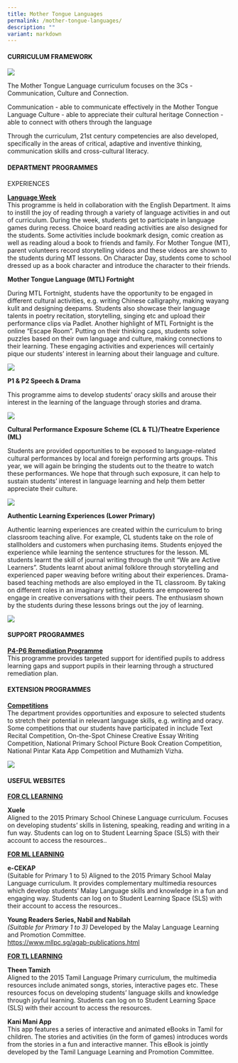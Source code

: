 ```yaml
---
title: Mother Tongue Languages
permalink: /mother-tongue-languages/
description: ""
variant: markdown
---
```

<h4>CURRICULUM FRAMEWORK</h4>
<img src="/images/mt2024.jpg">

<p>The Mother Tongue Language curriculum focuses on the 3Cs - Communication, Culture and Connection.</p>

<p>Communication - able to communicate effectively in the Mother Tongue Language
Culture - able to appreciate their cultural heritage 
Connection - able to connect with others through the language</p>

<p>Through the curriculum, 21st century competencies are also developed, specifically in the areas of critical, adaptive and inventive thinking, communication skills and cross-cultural literacy.   
</p>

<h4>DEPARTMENT PROGRAMMES</h4>
<p>EXPERIENCES</p>
<p><strong><u>Language Week</u><br></strong>
This programme is held in collaboration with the English Department. It aims to instill the joy of reading through a variety of language activities in and out of curriculum. During the week, students get to participate in language games during recess. Choice board reading activities are also designed for the students. Some activities include bookmark design, comic creation as well as reading aloud a book to friends and family. For Mother Tongue (MT), parent volunteers record storytelling videos and these videos are shown to the students during MT lessons. On Character Day, students come to school dressed up as a book character and introduce the character to their friends.</p>

<p><strong>Mother Tongue Language (MTL) Fortnight</strong></p>
<p> During MTL Fortnight, students have the opportunity to be engaged in different cultural activities, e.g. writing Chinese calligraphy, making wayang kulit and designing deepams. Students also showcase their language talents in poetry recitation, storytelling, singing etc and upload their performance clips via Padlet. Another highlight of MTL Fortnight is the online “Escape Room”. Putting on their thinking caps, students solve puzzles based on their own language and culture, making connections to their learning. These engaging activities and experiences will certainly pique our students’ interest in learning about their language and culture.</p>
<img src="/images/mt2024new2.jpg"><br>

<p><strong>P1 &amp; P2 Speech &amp; Drama</strong></p>
<p>This programme aims to develop students’ oracy skills and arouse their interest in the learning of the language through stories and drama. </p>
<img src="/images/mt2024new3.jpg">

<p><strong>Cultural Performance Exposure Scheme (CL &amp; TL)/Theatre Experience (ML)</strong></p>
<p>Students are provided opportunities to be exposed to language-related cultural performances by local and foreign performing arts groups. This year, we will again be bringing the students out to the theatre to watch these performances. We hope that through such exposure, it can help to sustain students’ interest in language learning and help them better appreciate their culture.  </p>
<img src="/images/mt2024new4.jpg">

<p><strong>Authentic Learning Experiences (Lower Primary)</strong></p>
<p>          Authentic learning experiences are created within the curriculum to bring classroom teaching alive. For example, CL students take on the role of stallholders and customers when purchasing items. Students enjoyed the experience while learning the sentence structures for the lesson. ML students learnt the skill of journal writing through the unit “We are Active Learners”. Students learnt about animal folklore through storytelling and experienced paper weaving before writing about their experiences. Drama-based teaching methods are also employed in the TL classroom. By taking on different roles in an imaginary setting, students are empowered to engage in creative conversations with their peers. The enthusiasm shown by the students during these lessons brings out the joy of learning.</p>
<img src="/images/mother_tongue_6.jpg">


<h4>SUPPORT PROGRAMMES</h4>
<p><strong><u>P4-P6 Remediation Programme</u></strong><br>This programme provides targeted support for identified pupils to address learning gaps and support pupils in their learning through a structured remediation plan.</p>
<h4>EXTENSION PROGRAMMES</h4>
<p><strong><u>Competitions<br></u></strong>The department provides opportunities and exposure to selected students to stretch their potential in relevant language skills, e.g. writing and oracy. Some competitions that our students have participated in include Text Recital Competition, On-the-Spot Chinese Creative Essay Writing Competition, National Primary School Picture Book Creation Competition, National Pintar Kata App Competition and Muthamizh Vizha.</p>
<img src="/images/mt2024new5.jpg">

<h4><strong>USEFUL WEBSITES</strong></h4>
<p><u><strong>FOR CL LEARNING</strong></u></p>
<p><strong>Xuele<br></strong>Aligned to the 2015 Primary School Chinese Language curriculum. Focuses on developing students’ skills in listening, speaking, reading and writing in a fun way. Students can log on to Student Learning Space (SLS) with their account to access the resources..</p>
<p><u><strong>FOR ML LEARNING</strong></u></p>
<p><strong>e-CEKAP<br></strong>(Suitable for Primary 1 to 5) Aligned to the 2015 Primary School Malay Language curriculum. It provides complementary multimedia resources which develop students’ Malay Language skills and knowledge in a fun and engaging way. Students can log on to Student Learning Space (SLS) with their account to access the resources..</p>
<p><strong>Young Readers Series, Nabil and Nabilah<br></strong><em>(Suitable for Primary 1 to 3)&nbsp;</em>Developed by the Malay Language Learning and Promotion Committee.<br><a href="https://www.mllpc.sg/agab-publications.html">https://www.mllpc.sg/agab-publications.html</a></p>
<p><u><strong>FOR TL LEARNING</strong></u></p>
<p><strong>Theen Tamizh<br></strong>Aligned to the 2015 Tamil Language Primary curriculum, the multimedia resources include animated songs, stories, interactive pages etc. These resources focus on developing students’ language skills and knowledge through joyful learning. Students can log on to Student Learning Space (SLS) with their account to access the resources.</p>
<p><strong>Kani Mani App<br></strong>This app features a series of interactive and animated eBooks in Tamil for children. The stories and activities (in the form of games) introduces words from the stories in a fun and interactive manner. This eBook is jointly developed by the Tamil Language Learning and Promotion Committee.</p>
